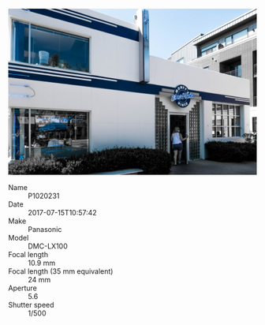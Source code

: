 [![P1020231](/photos/hd/P1020231.jpg)](/photos/full/P1020231.jpg?raw=true)

<dl>
  <dt>Name</dt>
  <dd>P1020231</dd>
  <dt>Date</dt>
  <dd>2017-07-15T10:57:42</dd>
  <dt>Make</dt>
  <dd>Panasonic</dd>
  <dt>Model</dt>
  <dd>DMC-LX100</dd>
  <dt>Focal length</dt>
  <dd>10.9 mm</dd>
  <dt>Focal length (35 mm equivalent)</dt>
  <dd>24 mm</dd>
  <dt>Aperture</dt>
  <dd>5.6</dd>
  <dt>Shutter speed</dt>
  <dd>1/500</dd>
</dl>
